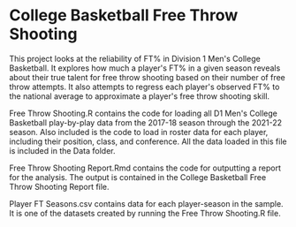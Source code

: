 # College Basketball Free Throw Shooting

This project looks at the reliability of FT% in Division 1 Men's College Basketball. It explores how much a player's FT% in a given season reveals about their true talent for free throw shooting based on their number of free throw attempts. It also attempts to regress each player's observed FT% to the national average to approximate a player's free throw shooting skill.

Free Throw Shooting.R contains the code for loading all D1 Men's College Basketball play-by-play data from the 2017-18 season through the 2021-22 season. Also included is the code to load in roster data for each player, including their position, class, and conference. All the data loaded in this file is included in the Data folder.

Free Throw Shooting Report.Rmd contains the code for outputting a report for the analysis. The output is contained in the College Basketball Free Throw Shooting Report file.

Player FT Seasons.csv contains data for each player-season in the sample. It is one of the datasets created by running the Free Throw Shooting.R file.
